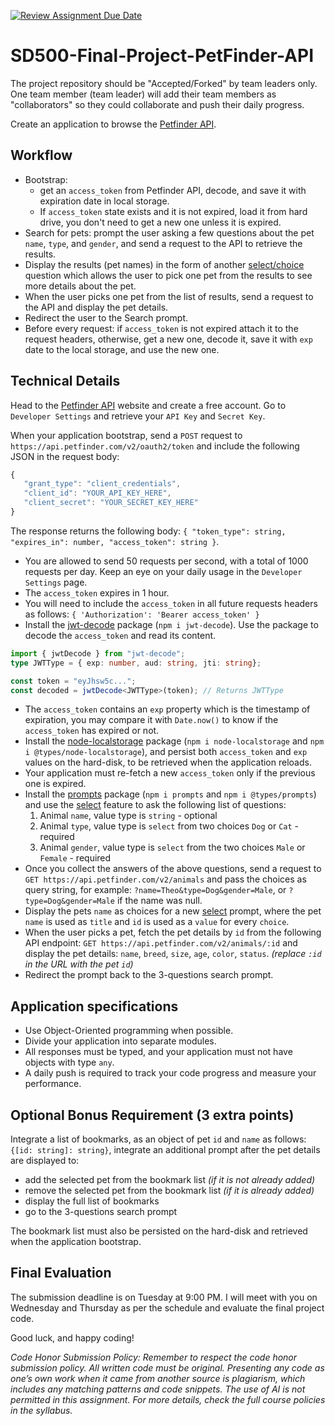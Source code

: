 [![Review Assignment Due Date](https://classroom.github.com/assets/deadline-readme-button-24ddc0f5d75046c5622901739e7c5dd533143b0c8e959d652212380cedb1ea36.svg)](https://classroom.github.com/a/JJjrD2Wy)
# SD500-Final-Project-PetFinder-API
The project repository should be "Accepted/Forked" by team leaders only. One team member (team leader) will add their team members as "collaborators" so they could collaborate and push their daily progress.
  
Create an application to browse the [Petfinder API](https://www.petfinder.com/developers/v2/docs/).

## Workflow
* Bootstrap:
   * get an `access_token` from Petfinder API, decode, and save it with expiration date in local storage.
   * If `access_token` state exists and it is not expired, load it from hard drive, you don't need to get a new one unless it is expired.
* Search for pets: prompt the user asking a few questions about the pet `name`, `type`, and `gender`, and send a request to the API to retrieve the results.
* Display the results (pet names) in the form of another [select/choice](https://github.com/terkelg/prompts?tab=readme-ov-file#selectmessage-choices-initial-hint-warn) question which allows the user to pick one pet from the results to see more details about the pet.
* When the user picks one pet from the list of results, send a request to the API and display the pet details.
* Redirect the user to the Search prompt.
* Before every request: if `access_token` is not expired attach it to the request headers, otherwise, get a new one, decode it, save it with `exp` date to the local storage, and use the new one.

## Technical Details
Head to the [Petfinder API](https://www.petfinder.com/developers/v2/docs/) website and create a free account. Go to `Developer Settings` and retrieve your `API Key` and `Secret Key`. 
  
When your application bootstrap, send a `POST` request to `https://api.petfinder.com/v2/oauth2/token` and include the following JSON in the request body:
```javascript
{
   "grant_type": "client_credentials",
   "client_id": "YOUR_API_KEY_HERE",
   "client_secret": "YOUR_SECRET_KEY_HERE"
}
```
The response returns the following body: `{ "token_type": string, "expires_in": number, "access_token": string }`.
* You are allowed to send 50 requests per second, with a total of 1000 requests per day. Keep an eye on your daily usage in the `Developer Settings` page.
* The `access_token` expires in 1 hour.
* You will need to include the `access_token` in all future requests headers as follows: `{ 'Authorization': 'Bearer access_token' }`
* Install the [jwt-decode](https://github.com/auth0/jwt-decode#readme) package (`npm i jwt-decode`). Use the package to decode the `access_token` and read its content.
```typescript
import { jwtDecode } from "jwt-decode";
type JWTType = { exp: number, aud: string, jti: string};

const token = "eyJhsw5c...";
const decoded = jwtDecode<JWTType>(token); // Returns JWTType
```
* The `access_token` contains an `exp` property which is the timestamp of expiration, you may compare it with `Date.now()` to know if the `access_token` has expired or not.
* Install the [node-localstorage](https://github.com/lmaccherone/node-localstorage) package (`npm i node-localstorage` and `npm i @types/node-localstorage`), and persist both `access_token` and `exp` values on the hard-disk, to be retrieved when the application reloads.
* Your application must re-fetch a new `access_token` only if the previous one is expired.
* Install the [prompts](https://github.com/terkelg/prompts#readme) package (`npm i prompts` and `npm i @types/prompts`) and use the [select](https://github.com/terkelg/prompts?tab=readme-ov-file#selectmessage-choices-initial-hint-warn) feature to ask the following list of questions:
    1. Animal `name`, value type is `string` - optional
    2. Animal `type`, value type is `select` from two choices `Dog` or `Cat` - required
    3. Animal `gender`, value type is `select` from the two choices `Male` or `Female` - required
* Once you collect the answers of the above questions, send a request to `GET https://api.petfinder.com/v2/animals` and pass the choices as query string, for example: `?name=Theo&type=Dog&gender=Male`, or `?type=Dog&gender=Male` if the name was null.
* Display the pets `name` as choices for a new [select](https://github.com/terkelg/prompts?tab=readme-ov-file#selectmessage-choices-initial-hint-warn) prompt, where the pet `name` is used as `title` and `id` is used as a `value` for every `choice`. 
* When the user picks a pet, fetch the pet details by `id` from the following API endpoint: `GET https://api.petfinder.com/v2/animals/:id` and display the pet details: `name`, `breed`, `size`, `age`, `color`, `status`. *(replace `:id` in the URL with the pet `id`)*
* Redirect the prompt back to the 3-questions search prompt.
  
## Application specifications
* Use Object-Oriented programming when possible.
* Divide your application into separate modules.
* All responses must be typed, and your application must not have objects with type `any`.
* A daily push is required to track your code progress and measure your performance.
  

## Optional Bonus Requirement (3 extra points)
Integrate a list of bookmarks, as an object of pet `id` and `name` as follows: `{[id: string]: string}`, integrate an additional prompt after the pet details are displayed to:
* add the selected pet from the bookmark list *(if it is not already added)*
* remove the selected pet from the bookmark list *(if it is already added)*
* display the full list of bookmarks
* go to the 3-questions search prompt
  
The bookmark list must also be persisted on the hard-disk and retrieved when the application bootstrap. 
  
## Final Evaluation 
The submission deadline is on Tuesday at 9:00 PM. I will meet with you on Wednesday and Thursday as per the schedule and evaluate the final project code.  

Good luck, and happy coding!

_Code Honor Submission Policy: Remember to respect the code honor submission policy. All written code must be original. Presenting any code as one’s own work when it came from another source is plagiarism, which includes any matching patterns and code snippets. The use of AI is not permitted in this assignment. For more details, check the full course policies in the syllabus._
